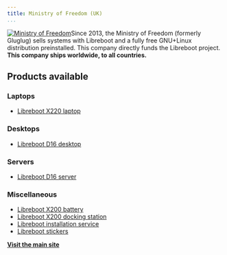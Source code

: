 ```yaml
---
title: Ministry of Freedom (UK)
...
```


[![Ministry of Freedom](https://minifree.org/minifree.png "Ministry of
Freedom")](https://minifree.org/)Since 2013, the Ministry of Freedom (formerly
Gluglug) sells systems with Libreboot and a fully free GNU+Linux distribution
preinstalled. This company directly funds the Libreboot project. **This company
ships worldwide, to all countries.**

Products available
------------------

### Laptops

-   [Libreboot X220 laptop](https://minifree.org/product/libreboot-x220/)

### Desktops

-   [Libreboot D16 desktop](https://minifree.org/product/libreboot-d16/)

### Servers

-   [Libreboot D16 server](https://minifree.org/product/libreboot-d16-server/)

### Miscellaneous

-   [Libreboot X200
    battery](https://minifree.org/product/libreboot-x200-battery/)
-   [Libreboot X200 docking
    station](https://minifree.org/product/docking-station-for-libreboot-x200/)
-   [Libreboot installation
    service](https://minifree.org/product/libreboot-installation-service/)
-   [Libreboot stickers](https://minifree.org/product/libreboot-stickers/)

**[Visit the main site](https://minifree.org/)**
